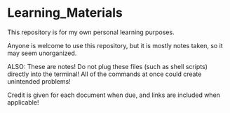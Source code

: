 # Learning_Materials
This repository is for my own personal learning purposes.

Anyone is welcome to use this repository, but 
it is mostly notes taken, so it may seem unorganized.

ALSO: These are notes! Do not plug these files (such as shell scripts) directly into the terminal! All of the commands at once could create unintended problems!

Credit is given for each document when due,
and links are included when applicable!
